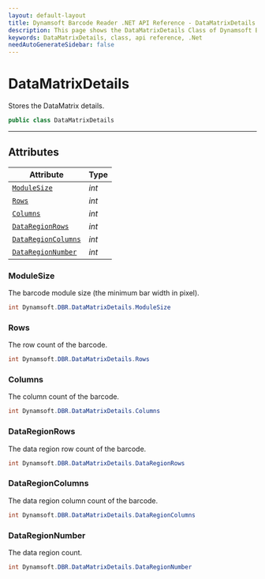 ```yaml
---
layout: default-layout
title: Dynamsoft Barcode Reader .NET API Reference - DataMatrixDetails Class
description: This page shows the DataMatrixDetails Class of Dynamsoft Barcode Reader for .NET SDK.
keywords: DataMatrixDetails, class, api reference, .Net
needAutoGenerateSidebar: false
---
```



# DataMatrixDetails
Stores the DataMatrix details.

```csharp
public class DataMatrixDetails
```  

---

## Attributes
  
| Attribute | Type |
|---------- | ---- |
| [`ModuleSize`](#modulesize) | *int* |
| [`Rows`](#rows) | *int* | 
| [`Columns`](#columns) | *int* |
| [`DataRegionRows`](#dataregionrows) | *int* | 
| [`DataRegionColumns`](#dataregioncolumns) | *int* |
| [`DataRegionNumber`](#dataregionnumber) | *int* |


### ModuleSize
The barcode module size (the minimum bar width in pixel).

```csharp
int Dynamsoft.DBR.DataMatrixDetails.ModuleSize
```

### Rows
The row count of the barcode.

```csharp
int Dynamsoft.DBR.DataMatrixDetails.Rows
```

### Columns
The column count of the barcode.

```csharp
int Dynamsoft.DBR.DataMatrixDetails.Columns
```

### DataRegionRows 
The data region row count of the barcode.

```csharp
int Dynamsoft.DBR.DataMatrixDetails.DataRegionRows
```

### DataRegionColumns
The data region column count of the barcode.

```csharp
int Dynamsoft.DBR.DataMatrixDetails.DataRegionColumns
```

### DataRegionNumber
The data region count.

```csharp
int Dynamsoft.DBR.DataMatrixDetails.DataRegionNumber
```


